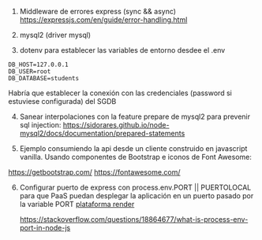 1. Middleware de errores express (sync && async)
   https://expressjs.com/en/guide/error-handling.html

2. mysql2 (driver mysql)

3. dotenv para establecer las variables de entorno desdee el .env

```
DB_HOST=127.0.0.1
DB_USER=root
DB_DATABASE=students
```

Habría que establecer la conexión con las credenciales (password si estuviese configurada) del SGDB

4. Sanear interpolaciones con la feature prepare de mysql2 para prevenir sql injection:
   https://sidorares.github.io/node-mysql2/docs/documentation/prepared-statements

5. Ejemplo consumiendo la api desde un cliente construido en javascript vanilla. Usando componentes de Bootstrap e iconos de Font Awesome:

https://getbootstrap.com/
https://fontawesome.com/

6. Configurar puerto de express con process.env.PORT || PUERTOLOCAL para que PaaS puedan desplegar la aplicación en un puerto pasado por la variable PORT
   [plataforma render](https://docs.render.com/environment-variables#all-runtimes-1)

   https://stackoverflow.com/questions/18864677/what-is-process-env-port-in-node-js
